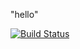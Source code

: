 "hello"


[![Build Status](https://travis-ci.org/muzafferbugra/myApp.svg?branch=master)](https://travis-ci.org/muzafferbugra/myApp)
